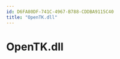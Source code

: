 ```yaml
---
id: D6FA80DF-741C-4967-B788-CDDBA9115C40
title: "OpenTK.dll"
---
```


<a name="OpenTK.dll" class="injected"></a>


# OpenTK.dll
